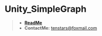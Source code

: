 # Unity_SimpleGraph
> - [**ReadMe**](https://blog.csdn.net/GREAT1217/article/details/108199381)
> - **ContactMe:** tenstars@foxmail.com
